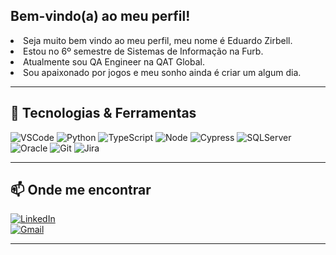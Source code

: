 ## Bem-vindo(a) ao meu perfil!

<li>
 Seja muito bem vindo ao meu perfil, meu nome é Eduardo Zirbell.
</li>
<li>
 Estou no 6º semestre de Sistemas de Informação na Furb.
</li>
<li>
 Atualmente sou QA Engineer na QAT Global.
</li>
<li>
 Sou apaixonado por jogos e meu sonho ainda é criar um algum dia.
</li>

- - -

## 🚀 Tecnologias & Ferramentas
![VSCode](https://img.shields.io/badge/VS_Code-007ACC?logo=visual-studio-code&logoColor=white&style=for-the-badge)
![Python](https://img.shields.io/badge/-Python-3776AB?logo=python&logoColor=white&style=for-the-badge)
![TypeScript](https://img.shields.io/badge/TypeScript-007ACC?logo=typescript&logoColor=white&style=for-the-badge)
![Node](https://img.shields.io/badge/Node.js-43853D?logo=node.js&logoColor=white&style=for-the-badge)
![Cypress](https://img.shields.io/badge/-Cypress-17202C?logo=cypress&logoColor=white&style=for-the-badge)
![SQLServer](https://img.shields.io/badge/Microsoft_SQL_Server-CC2927?logo=microsoft-sql-server&logoColor=white&style=for-the-badge)
![Oracle](https://img.shields.io/badge/-Oracle%20Database-F80000?logo=oracle&logoColor=white&style=for-the-badge)
![Git](https://img.shields.io/badge/-Git-F05032?logo=git&logoColor=white&style=for-the-badge)
![Jira](https://img.shields.io/badge/-Jira-0052CC?logo=jira&logoColor=white&style=for-the-badge)

---

## 📫 Onde me encontrar
[![LinkedIn](https://img.shields.io/badge/-LinkedIn-0A66C2?logo=ligmailnkedin&logoColor=white)](https://www.linkedin.com/in/eduardozirbell)  
[![Gmail](https://img.shields.io/badge/-Gmail-FF0000?logo=ligmailnkedin&logoColor=white)](eduardozirbell26@gmail.com)

---

